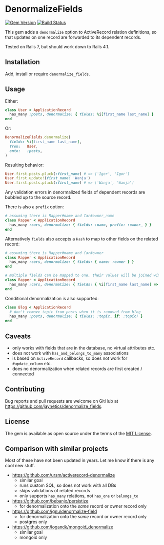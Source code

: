 # DenormalizeFields

[![Gem Version](https://badge.fury.io/rb/denormalize_fields.svg)](http://badge.fury.io/rb/denormalize_fields)
[![Build Status](https://github.com/jaynetics/denormalize_fields/workflows/tests/badge.svg)](https://github.com/jaynetics/denormalize_fields/actions)

This gem adds a `denormalize` option to ActiveRecord relation definitions, so that updates on one record are forwarded to its dependent records.

Tested on Rails 7, but should work down to Rails 4.1.

## Installation

Add, install or require `denormalize_fields`.

## Usage

Either:

```ruby
class User < ApplicationRecord
  has_many :posts, denormalize: { fields: %i[first_name last_name] }
end
```

Or:

```ruby
DenormalizeFields.denormalize(
  fields: %i[first_name last_name],
  from:   User,
  onto:   :posts,
)
```

Resulting behavior:

```ruby
User.first.posts.pluck(:first_name) # => ['Igor', 'Igor']
User.first.update!(first_name: 'Wanja')
User.first.posts.pluck(:first_name) # => ['Wanja', 'Wanja']
```

Any validation errors in denormalized fields of dependent records are bubbled up to the source record.

There is also a `prefix` option:

```ruby
# assuming there is Rapper#name and Car#owner_name
class Rapper < ApplicationRecord
  has_many :cars, denormalize: { fields: :name, prefix: :owner_ } }
end
```

Alternatively `fields` also accepts a `Hash` to map to other fields on the related record:

```ruby
# assuming there is Rapper#name and Car#owner
class Rapper < ApplicationRecord
  has_many :cars, denormalize: { fields: { name: :owner } }
end

# multiple fields can be mapped to one, their values will be joined with " "
class Rapper < ApplicationRecord
  has_many :cars, denormalize: { fields: { %i[first_name last_name] => :owner } }
end
```

Conditional denormalization is also supported:

```ruby
class Blog < ApplicationRecord
  # don't remove topic from posts when it is removed from blog
  has_many :posts, denormalize: { fields: :topic, if: :topic? }
end
```

## Caveats

- only works with fields that are in the database, no virtual attributes etc.
- does not work with `has_and_belongs_to_many` associations
- is based on `ActiveRecord` callbacks, so does not work for `#update_column` etc.
- does no denormalization when related records are first created / connected

## Contributing

Bug reports and pull requests are welcome on GitHub at https://github.com/jaynetics/denormalize_fields.

## License

The gem is available as open source under the terms of the [MIT License](https://opensource.org/licenses/MIT).

## Comparison with similar projects

Most of these have not been updated in years. Let me know if there is any cool new stuff.

- https://github.com/ursm/activerecord-denormalize
  - similar goal
  - runs custom SQL, so does not work with all DBs
  - skips validations of related records
  - only supports `has_many` relations, not `has_one` or `belongs_to`
- https://github.com/bebanjo/persistize
  - for denormalization onto the *same* record or owner record only
- https://github.com/ignu/denormalize-field
  - for denormalization onto the *same* record or owner record only
  - postgres only
- https://github.com/logandk/mongoid_denormalize
  - similar goal
  - mongoid only
